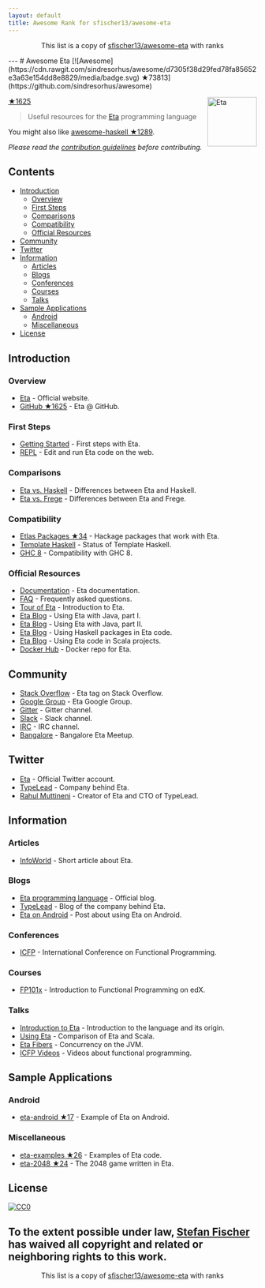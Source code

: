 ```yaml
---
layout: default
title: Awesome Rank for sfischer13/awesome-eta
---
```


<p align="center">
	This list is a copy of <a href="https://github.com/sfischer13/awesome-eta">sfischer13/awesome-eta</a> with ranks
</p>
---
# Awesome Eta [![Awesome](https://cdn.rawgit.com/sindresorhus/awesome/d7305f38d29fed78fa85652e3a63e154dd8e8829/media/badge.svg) ★73813](https://github.com/sindresorhus/awesome)

[<img src="https://github.com/typelead/eta/blob/master/eta_logo.png" align="right" width="100" alt="Eta"> ★1625](https://github.com/typelead/eta)

> Useful resources for the [Eta](http://eta-lang.org/) programming language

You might also like [awesome-haskell ★1289](https://github.com/krispo/awesome-haskell).

*Please read the [contribution guidelines](https://github.com/sfischer13/awesome-eta/blob/master/contributing.md) before contributing.*

## Contents

<!-- START doctoc generated TOC please keep comment here to allow auto update -->
<!-- DON'T EDIT THIS SECTION, INSTEAD RE-RUN doctoc TO UPDATE -->


- [Introduction](#introduction)
  - [Overview](#overview)
  - [First Steps](#first-steps)
  - [Comparisons](#comparisons)
  - [Compatibility](#compatibility)
  - [Official Resources](#official-resources)
- [Community](#community)
- [Twitter](#twitter)
- [Information](#information)
  - [Articles](#articles)
  - [Blogs](#blogs)
  - [Conferences](#conferences)
  - [Courses](#courses)
  - [Talks](#talks)
- [Sample Applications](#sample-applications)
  - [Android](#android)
  - [Miscellaneous](#miscellaneous)
- [License](#license)

<!-- END doctoc generated TOC please keep comment here to allow auto update -->

## Introduction

### Overview

- [Eta](http://eta-lang.org/) - Official website.
- [GitHub ★1625](https://github.com/typelead/eta) - Eta @ GitHub.

### First Steps

- [Getting Started](http://eta-lang.org/docs/html/getting-started.html) - First steps with Eta.
- [REPL](http://eta-lang.org/playground.html) - Edit and run Eta code on the web.

### Comparisons

- [Eta vs. Haskell](http://eta-lang.org/docs/html/faq.html#why-eta-and-not-haskell) - Differences between Eta and Haskell.
- [Eta vs. Frege](http://eta-lang.org/docs/html/faq.html#how-is-eta-different-from-frege) - Differences between Eta and Frege.

### Compatibility

- [Etlas Packages ★34](https://github.com/typelead/eta-hackage#supported-packages) - Hackage packages that work with Eta.
- [Template Haskell](http://eta-lang.org/docs/html/faq.html#will-eta-have-an-interpreter-and-support-templatehaskell-in-the-future) - Status of Template Haskell.
- [GHC 8](http://eta-lang.org/docs/html/faq.html#will-eta-be-compatible-with-ghc-8) - Compatibility with GHC 8.

### Official Resources

- [Documentation](http://eta-lang.org/docs/html/) - Eta documentation.
- [FAQ](http://eta-lang.org/docs/html/faq.html) - Frequently asked questions.
- [Tour of Eta](https://tour.eta-lang.org/) - Introduction to Eta.
- [Eta Blog](https://blog.eta-lang.org/https-medium-com-jyothsnasrinivas-the-best-of-both-the-worlds-eta-and-java-part-1-336d181de89d) - Using Eta with Java, part I.
- [Eta Blog](https://blog.eta-lang.org/the-best-of-both-the-worlds-eta-and-java-part-2-d7cf27acdef7) - Using Eta with Java, part II.
- [Eta Blog](https://blog.eta-lang.org/eta-in-practice-working-with-haskell-packages-5dfa3dc0c98a) - Using Haskell packages in Eta code.
- [Eta Blog](https://blog.eta-lang.org/integrating-eta-into-your-scala-projects-a8d494a2c5b0) - Using Eta code in Scala projects.
- [Docker Hub](https://hub.docker.com/r/typelead/eta/) - Docker repo for Eta.

## Community

- [Stack Overflow](https://stackoverflow.com/questions/tagged/eta) - Eta tag on Stack Overflow.
- [Google Group](https://groups.google.com/forum/#!forum/eta-discuss) - Eta Google Group.
- [Gitter](https://gitter.im/typelead/eta) - Gitter channel.
- [Slack](https://slack.eta-lang.org/) - Slack channel.
- [IRC](https://kiwiirc.com/client/irc.freenode.net/#eta-lang) - IRC channel.
- [Bangalore](https://www.meetup.com/Bangalore-Eta-Meetup/) - Bangalore Eta Meetup.

## Twitter
- [Eta](https://twitter.com/eta_lang) - Official Twitter account.
- [TypeLead](https://twitter.com/typelead) - Company behind Eta.
- [Rahul Muttineni](https://twitter.com/rahulmutt) - Creator of Eta and CTO of TypeLead.

## Information

### Articles

- [InfoWorld](http://www.infoworld.com/article/3157373/java/new-jvm-language-stands-apart-from-scala-clojure.html) - Short article about Eta.


### Blogs

- [Eta programming language](https://medium.com/eta-programming-language) - Official blog.
- [TypeLead](https://blog.typelead.com/) - Blog of the company behind Eta.
- [Eta on Android](https://brianmckenna.org/blog/eta_android) - Post about using Eta on Android.

### Conferences

- [ICFP](http://www.icfpconference.org/) - International Conference on Functional Programming.

### Courses

- [FP101x](https://www.edx.org/course/introduction-functional-programming-delftx-fp101x-0) - Introduction to Functional Programming on edX.

### Talks

- [Introduction to Eta](https://brianmckenna.org/files/presentations/lambdajam-2017-eta.pdf) - Introduction to the language and its origin.
- [Using Eta](https://speakerdeck.com/filippovitale/using-eta-for-what-you-dont-like-writing-in-scala) - Comparison of Eta and Scala.
- [Eta Fibers](https://rahulmutt.github.io/slides/fuconf17-eta-fibers/slides.html#1) - Concurrency on the JVM.
- [ICFP Videos](https://www.youtube.com/channel/UCwRL68qZFfub1Ep1EScfmBw) - Videos about functional programming.

## Sample Applications

### Android

- [eta-android ★17](https://github.com/puffnfresh/eta-android) - Example of Eta on Android.

### Miscellaneous

- [eta-examples ★26](https://github.com/typelead/eta-examples) - Examples of Eta code.
- [eta-2048 ★24](https://github.com/rahulmutt/eta-2048) - The 2048 game written in Eta.

## License

[![CC0](http://mirrors.creativecommons.org/presskit/buttons/88x31/svg/cc-zero.svg)](https://creativecommons.org/publicdomain/zero/1.0/)

To the extent possible under law, [Stefan Fischer](https://github.com/sfischer13) has waived all copyright and related or neighboring rights to this work.
---
<p align="center">
	This list is a copy of <a href="https://github.com/sfischer13/awesome-eta">sfischer13/awesome-eta</a> with ranks
</p>
